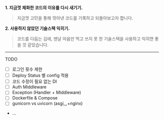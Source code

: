 **1. 지금껏 체화한 코드의 이유를 다시 새기기.**
 > 지금껏 고민을 통해 깎아낸 코드를 기록하고 되돌아보고자 합니다.
 
**2. 사용하지 않았던 기술스택 익히기.**
  > 코드를 다듬는 김에, 맨날 마음만 먹고 쓰지 못 한 기술스택을 사용하고 익히면 좋을 것 같았습니다.


----
TODO
- [ ] 로그인 횟수 제한
- [ ] Deploy Status 별 config 적용
- [ ] 코드 수정이 필요 없는 DI
- [ ] Auth Middleware
- [ ] Exception (Handler + Middleware)
- [ ] Dockerfile & Compose
- [ ] gunicorn vs uvicorn (asgi,,,+nginx)
- ...
